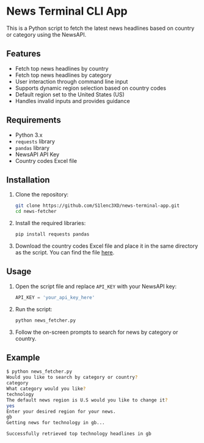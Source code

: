 # News Terminal CLI App

This is a Python script to fetch the latest news headlines based on country or category using the NewsAPI.

## Features

- Fetch top news headlines by country
- Fetch top news headlines by category
- User interaction through command line input
- Supports dynamic region selection based on country codes
- Default region set to the United States (US)
- Handles invalid inputs and provides guidance

## Requirements

- Python 3.x
- `requests` library
- `pandas` library
- NewsAPI API Key
- Country codes Excel file

## Installation

1. Clone the repository:
    ```sh
    git clone https://github.com/S1lenc3XD/news-terminal-app.git
    cd news-fetcher
    ```

2. Install the required libraries:
    ```sh
    pip install requests pandas
    ```

3. Download the country codes Excel file and place it in the same directory as the script. You can find the file [here](https://drive.google.com/file/d/10pvX9LGwFeEPzCF11TSX0FOH5K3TbtX9/view?usp=sharing).

## Usage

1. Open the script file and replace `API_KEY` with your NewsAPI key:
    ```python
    API_KEY = 'your_api_key_here'
    ```

2. Run the script:
    ```sh
    python news_fetcher.py
    ```

3. Follow the on-screen prompts to search for news by category or country.

## Example

```sh
$ python news_fetcher.py
Would you like to search by category or country?
category
What category would you like?
technology
The default news region is U.S would you like to change it?
yes
Enter your desired region for your news.
gb
Getting news for technology in gb...

Successfully retrieved top technology headlines in gb
